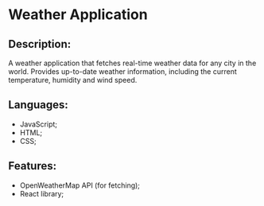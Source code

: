 # Weather Application

## Description:
A weather application that fetches real-time weather data for any city in the world. Provides up-to-date weather information, including the current temperature, humidity and wind speed.

## Languages:
- JavaScript;
- HTML;
- CSS;

## Features:
- OpenWeatherMap API (for fetching);
- React library;
